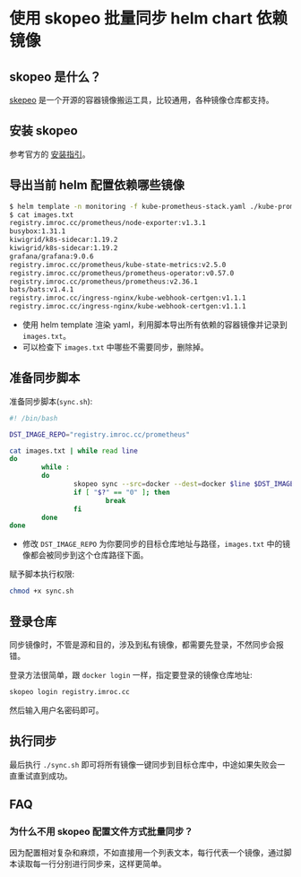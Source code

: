 # 使用 skopeo 批量同步 helm chart 依赖镜像

## skopeo 是什么？

[skepeo](https://github.com/containers/skopeo) 是一个开源的容器镜像搬运工具，比较通用，各种镜像仓库都支持。

## 安装 skopeo

参考官方的 [安装指引](https://github.com/containers/skopeo/blob/main/install.md)。

## 导出当前 helm 配置依赖哪些镜像

```bash
$ helm template -n monitoring -f kube-prometheus-stack.yaml ./kube-prometheus-stack | grep "image:" | awk -F 'image:' '{print $2}' | awk '{$1=$1;print}' | sed -e 's/^"//' -e 's/"$//' > images.txt
$ cat images.txt
registry.imroc.cc/prometheus/node-exporter:v1.3.1
busybox:1.31.1
kiwigrid/k8s-sidecar:1.19.2
kiwigrid/k8s-sidecar:1.19.2
grafana/grafana:9.0.6
registry.imroc.cc/prometheus/kube-state-metrics:v2.5.0
registry.imroc.cc/prometheus/prometheus-operator:v0.57.0
registry.imroc.cc/prometheus/prometheus:v2.36.1
bats/bats:v1.4.1
registry.imroc.cc/ingress-nginx/kube-webhook-certgen:v1.1.1
registry.imroc.cc/ingress-nginx/kube-webhook-certgen:v1.1.1
```

* 使用 helm template 渲染 yaml，利用脚本导出所有依赖的容器镜像并记录到 `images.txt`。
* 可以检查下 `images.txt` 中哪些不需要同步，删除掉。

## 准备同步脚本

准备同步脚本(`sync.sh`):

```bash
#! /bin/bash

DST_IMAGE_REPO="registry.imroc.cc/prometheus"

cat images.txt | while read line
do
        while :
        do
                skopeo sync --src=docker --dest=docker $line $DST_IMAGE_REPO
                if [ "$?" == "0" ]; then
                        break
                fi
        done
done
```

* 修改 `DST_IMAGE_REPO` 为你要同步的目标仓库地址与路径，`images.txt` 中的镜像都会被同步到这个仓库路径下面。

赋予脚本执行权限:

```bash
chmod +x sync.sh
```

## 登录仓库

同步镜像时，不管是源和目的，涉及到私有镜像，都需要先登录，不然同步会报错。

登录方法很简单，跟 `docker login` 一样，指定要登录的镜像仓库地址:

```bash
skopeo login registry.imroc.cc
```

然后输入用户名密码即可。

## 执行同步

最后执行 `./sync.sh` 即可将所有镜像一键同步到目标仓库中，中途如果失败会一直重试直到成功。

## FAQ

### 为什么不用 skopeo 配置文件方式批量同步？

因为配置相对复杂和麻烦，不如直接用一个列表文本，每行代表一个镜像，通过脚本读取每一行分别进行同步来，这样更简单。